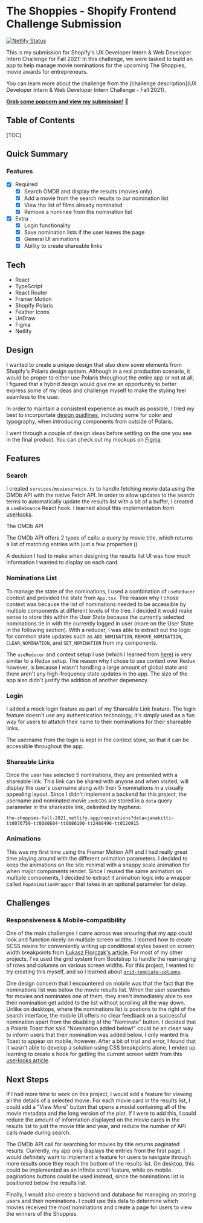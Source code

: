 # The Shoppies - Shopify Frontend Challenge Submission

[![Netlify Status](https://api.netlify.com/api/v1/badges/31746af5-1cb0-4019-b5ed-13e7d896b6e8/deploy-status)](https://app.netlify.com/sites/the-shoppies-fall-2021/deploys)

This is my submission for Shopify's UX Developer Intern & Web Developer Intern Challenge for Fall 2021! In this challenge, we were tasked to build an app to help manage movie nominations for the upcoming The Shoppies, movie awards for entrepreneurs.

You can learn more about the challenge from the [challenge description](UX Developer Intern & Web Developer Intern Challenge - Fall 2021).

 **[Grab some popcorn and view my submission!](https://the-shoppies-fall-2021.netlify.app/) 🍿**

## Table of Contents

[TOC]

## Quick Summary

### Features

- [x] Required
  - [x] Search OMDB and display the results (movies only)
  - [x] Add a movie from the search results to our nomination list
  - [x] View the list of films already nominated
  - [x] Remove a nominee from the nomination list
- [x] Extra
  - [x] Login functionality
  - [x] Save nomination lists if the user leaves the page
  - [x] General UI animations
  - [x] Ability to create shareable links

## Tech

* React
* TypeScript
* React Router
* Framer Motion
* Shopify Polaris
* Feather Icons
* UnDraw
* Figma
* Netlify

## Design

I wanted to create a unique design that also drew some elements from Shopify's Polaris design system. Although in a real production scenario, it would be proper to either use Polaris throughout the entire app or not at all, I figured that a hybrid design would give me an opportunity to better express some of my ideas and challenge myself to make the styling feel seamless to the user.

In order to maintain a consistent experience as much as possible, I tried my best to incorportate [design guidlines](https://polaris.shopify.com/design/design), including some for color and typography, when introducing components from outside of Polaris.

I went through a couple of design ideas before settling on the one you see in the final product. You can check out my mockups on [Figma](https://www.figma.com/file/OVc9F9vBECAi3jKlr68Gs7/The-Shoppies-Mockups?node-id=0%3A1).



## Features

### Search

I created `services/movieservice.ts` to handle fetching movie data using the OMDb API with the native Fetch API. In order to allow updates to the search terms to automatically update the results list with a bit of a buffer, I created a `useDebounce` React hook. I learned about this implementation from [useHooks](https://usehooks.com/useDebounce/).

The OMDb API 

The OMDb API offers 2 types of calls: a query by movie title, which returns a list of matching entries with just a few properties ()

A decision I had to make when designing the results list UI was how much information I wanted to display on each card. 

### Nominations List

To manage the state of the nominations, I used a combination of `useReducer` context and provided the state from `App.tsx`. The reason why I chose context was because the list of nominations needed to be accessible by multiple components at different levels of the tree. I decided it would make sense to store this within the User State because the currently selected nominations tie in with the currently logged in user (more on the User State in the following section). With a reducer, I was able to extract out the logic for common state updates such as `ADD_NOMINATION`, `REMOVE_NOMINATION`, `CLEAR_NOMINATION`, and `SET_NOMINATION` from my components.

The `useReducer` and context setup I use (which I learned from [here](https://dev.to/elisealcala/react-context-with-usereducer-and-typescript-4obm)) is very similar to a Redux setup. The reason why I chose to use context over Redux however, is because I wasn't handling a large amount of global state and there aren't any high-frequency state updates in the app. The size of the app also didn't justify the addition of another depenency.

### Login

I added a mock login feature as part of my Shareable Link feature. The login feature doesn't use any authentication technology, it's simply used as a fun way for users to attatch their name to their nominations for their shareable links.

The username from the login is kept in the context store, so that it can be accessible throughout the app.

### Shareable Links

Once the user has selected 5 nominations, they are presented with a shareable link. This link can be shared with anyone and when visited, will display the user's username along with their 5 nominations in a visually appealing layout. Since I didn't implement a backend for this project, the username and nominated movie `imdbID`s are stored in a `data` query parameter in the shareable link, delimited by hyphens:

```
the-shoppies-fall-2021.netlify.app/nominations?data=janakitti-tt0076759-tt0080684-tt0086190-tt2488496-tt0120915
```

### Animations

This was my first time using the Framer Motion API and I had really great time playing around with the different animation parameters. I decided to keep the animations on the site minimal with a snappy scale animation for when major components render. Since I reused the same animation on multiple components, I decided to extract it animation logic into a wrapper called `PopAnimationWrapper` that takes in an optional parameter for delay.

## Challenges

### Responsiveness & Mobile-compatibility

One of the main challenges I came across was ensuring that my app could look and function nicely on multiple screen widths. I learned how to create SCSS mixins for conveniently writing up conditional styles based on screen width breakpoints from [Łukasz Florczak's article](https://medium.com/codeartisan/breakpoints-and-media-queries-in-scss-46e8f551e2f2). For most of my other projects, I've used the grid system from Bootstrap to handle the rearranging of rows and columns on various screen widths. For this project, I wanted to try creating this myself, and so I learned about [`grid-template-columns`](https://developer.mozilla.org/en-US/docs/Web/CSS/grid-template-columns).

One design concern that I encountered on mobile was that the fact that the nominations list was below the movie results list. When the user searches for movies and nominates one of them, they aren't immediately able to see their nomination get added to the list without scrolling all the way down. Unlike on desktops, where the nominations list is postions to the right of the search interface, the mobile UI offers no clear feedback on a successful nomination apart from the disabling of the "Nominate" button. I decided that a Polaris Toast that said "Nomination added below!" could be an clean way to inform users that their nomination was added below. I only wanted this Toast to appear on mobile, however. After a bit of trial and error, I found that it wasn't able to develop a solution using CSS breakpoints alone. I ended up learning to create a hook for getting the current screen width from this [useHooks article](https://usehooks.com/useWindowSize/).

## Next Steps

If I had more time to work on this project, I would add a feature for viewing all the details of a selected movie. For each movie card in the results list, I could add a "View More" button that opens a modal containing all of the movie metadata and the long version of the plot. If I were to add this, I could reduce the amount of information displayed on the movie cards in the results list to just the movie title and year, and reduce the number of API calls made during search.

The OMDb API call for searching for movies by title returns paginated results. Currently, my app only displays the entries from the first page. I would definitely want to implement a feature for users to navigate through more results once they reach the bottom of the results list. On desktop, this could be implemented as an infinite scroll feature, while on mobile paginations buttons could be used instead, since the nominations list is positioned below the results list.

Finally, I would also create a backend and database for managing an storing users and their nominations. I could use this data to determine which movies received the most nominations and create a page for users to view the winners of the Shoppies.






